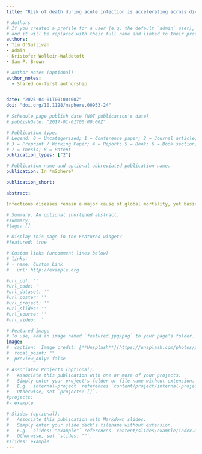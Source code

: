 ```yaml
---
title: "Risk of death during acute infection is accelerating across diverse host-pathogen systems and consistent with multiple models of host-pathogen interaction."

# Authors
# If you created a profile for a user (e.g. the default `admin` user), write the username (folder name) here 
# and it will be replaced with their full name and linked to their profile.
authors:
- Tim O'Sullivan 
- admin 
- Kristofer Wollein-Waldetoft 
- Sam P. Brown

# Author notes (optional)
author_notes:
  - Shared co-first authorship


date: "2025-04-01T00:00:00Z"
doi: "doi.org/10.1128/msphere.00953-24"

# Schedule page publish date (NOT publication's date).
# publishDate: "2017-01-01T00:00:00Z"

# Publication type.
# Legend: 0 = Uncategorized; 1 = Conference paper; 2 = Journal article;
# 3 = Preprint / Working Paper; 4 = Report; 5 = Book; 6 = Book section;
# 7 = Thesis; 8 = Patent
publication_types: ["2"]

# Publication name and optional abbreviated publication name.
publication: In *mSphere*

publication_short: 

abstract: 

Infectious diseases remain a major cause of global mortality, yet basic questions concerning the relationship between within-host processes governing pathogen burden (pathogen replication, immune responses) and population-scale (epidemiological) patterns of mortality remain obscure. We use a structured literature review to leverage the extensive biomedical data generated by controlled host infections to address the epidemiological question of whether infection-induced mortality is constant, accelerating, or follows some other pattern of change and to infer the within-host mechanistic basis of this pattern. We show that across diverse lethal infection models, the risk of death increases approximately exponentially in time since infection, in a manner phenomenologically similar to the dynamics of all-cause death. We further show that this pattern of accelerating risk is consistent with multiple alternate mechanisms of pathogen growth and host-pathogen interaction, underlining the limitations of current experimental approaches to connect within-host processes to epidemiological patterns. We review critical experimental questions that our work highlights, requiring additional non-invasive data on pathogen burden throughout the course of infection.

# Summary. An optional shortened abstract.
#summary:
#tags: []

# Display this page in the Featured widget?
#featured: true

# Custom links (uncomment lines below)
# links:
# - name: Custom Link
#   url: http://example.org

#url_pdf: ''
#url_code: ''
#url_dataset: ''
#url_poster: ''
#url_project: ''
#url_slides: ''
#url_source: ''
#url_video: ''

# Featured image
# To use, add an image named `featured.jpg/png` to your page's folder. 
image:
#  caption: 'Image credit: [**Unsplash**](https://unsplash.com/photos/pLCdAaMFLTE)'
#  focal_point: ""
#  preview_only: false

# Associated Projects (optional).
#   Associate this publication with one or more of your projects.
#   Simply enter your project's folder or file name without extension.
#   E.g. `internal-project` references `content/project/internal-project/index.md`.
#   Otherwise, set `projects: []`.
#projects:
#- example

# Slides (optional).
#   Associate this publication with Markdown slides.
#   Simply enter your slide deck's filename without extension.
#   E.g. `slides: "example"` references `content/slides/example/index.md`.
#   Otherwise, set `slides: ""`.
#slides: example
---
```


